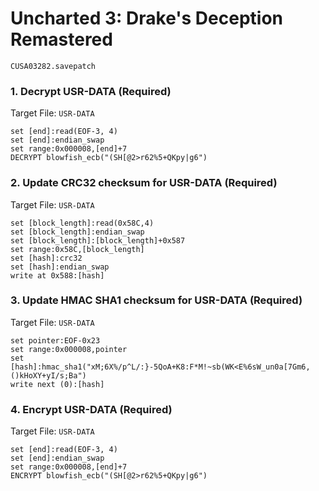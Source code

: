 #  Uncharted 3: Drake's Deception Remastered 

`CUSA03282.savepatch`

### 1. Decrypt USR-DATA (Required)

Target File: `USR-DATA`

```
set [end]:read(EOF-3, 4)
set [end]:endian_swap
set range:0x000008,[end]+7
DECRYPT blowfish_ecb("(SH[@2>r62%5+QKpy|g6")
```

### 2. Update CRC32 checksum for USR-DATA (Required)

Target File: `USR-DATA`

```
set [block_length]:read(0x58C,4)
set [block_length]:endian_swap
set [block_length]:[block_length]+0x587
set range:0x58C,[block_length]
set [hash]:crc32
set [hash]:endian_swap
write at 0x588:[hash]
```

### 3. Update HMAC SHA1 checksum for USR-DATA (Required)

Target File: `USR-DATA`

```
set pointer:EOF-0x23
set range:0x000008,pointer
set [hash]:hmac_sha1("xM;6X%/p^L/:}-5QoA+K8:F*M!~sb(WK<E%6sW_un0a[7Gm6,()kHoXY+yI/s;Ba")
write next (0):[hash]
```

### 4. Encrypt USR-DATA (Required)

Target File: `USR-DATA`

```
set [end]:read(EOF-3, 4)
set [end]:endian_swap
set range:0x000008,[end]+7
ENCRYPT blowfish_ecb("(SH[@2>r62%5+QKpy|g6")
```

